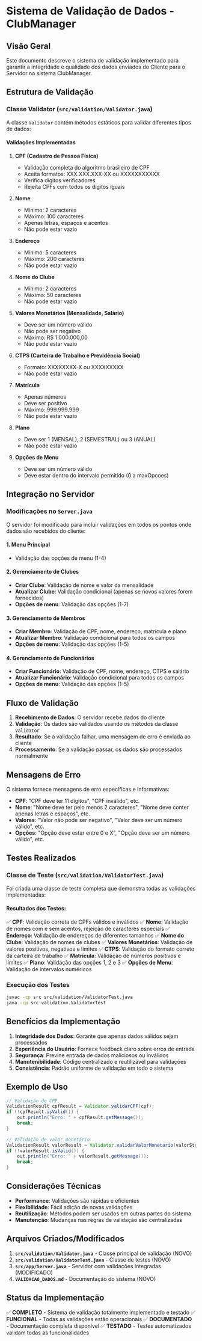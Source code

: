# Sistema de Validação de Dados - ClubManager

## Visão Geral

Este documento descreve o sistema de validação implementado para garantir a integridade e qualidade dos dados enviados do Cliente para o Servidor no sistema ClubManager.

## Estrutura de Validação

### Classe Validator (`src/validation/Validator.java`)

A classe `Validator` contém métodos estáticos para validar diferentes tipos de dados:

#### Validações Implementadas

1. **CPF (Cadastro de Pessoa Física)**
   - Validação completa do algoritmo brasileiro de CPF
   - Aceita formatos: XXX.XXX.XXX-XX ou XXXXXXXXXXX
   - Verifica dígitos verificadores
   - Rejeita CPFs com todos os dígitos iguais

2. **Nome**
   - Mínimo: 2 caracteres
   - Máximo: 100 caracteres
   - Apenas letras, espaços e acentos
   - Não pode estar vazio

3. **Endereço**
   - Mínimo: 5 caracteres
   - Máximo: 200 caracteres
   - Não pode estar vazio

4. **Nome do Clube**
   - Mínimo: 2 caracteres
   - Máximo: 50 caracteres
   - Não pode estar vazio

5. **Valores Monetários (Mensalidade, Salário)**
   - Deve ser um número válido
   - Não pode ser negativo
   - Máximo: R$ 1.000.000,00
   - Não pode estar vazio

6. **CTPS (Carteira de Trabalho e Previdência Social)**
   - Formato: XXXXXXXX-X ou XXXXXXXXX
   - Não pode estar vazio

7. **Matrícula**
   - Apenas números
   - Deve ser positivo
   - Máximo: 999.999.999
   - Não pode estar vazio

8. **Plano**
   - Deve ser 1 (MENSAL), 2 (SEMESTRAL) ou 3 (ANUAL)
   - Não pode estar vazio

9. **Opções de Menu**
   - Deve ser um número válido
   - Deve estar dentro do intervalo permitido (0 a maxOpcoes)

## Integração no Servidor

### Modificações no `Server.java`

O servidor foi modificado para incluir validações em todos os pontos onde dados são recebidos do cliente:

#### 1. Menu Principal
- Validação das opções de menu (1-4)

#### 2. Gerenciamento de Clubes
- **Criar Clube**: Validação de nome e valor da mensalidade
- **Atualizar Clube**: Validação condicional (apenas se novos valores forem fornecidos)
- **Opções de menu**: Validação das opções (1-7)

#### 3. Gerenciamento de Membros
- **Criar Membro**: Validação de CPF, nome, endereço, matrícula e plano
- **Atualizar Membro**: Validação condicional para todos os campos
- **Opções de menu**: Validação das opções (1-5)

#### 4. Gerenciamento de Funcionários
- **Criar Funcionário**: Validação de CPF, nome, endereço, CTPS e salário
- **Atualizar Funcionário**: Validação condicional para todos os campos
- **Opções de menu**: Validação das opções (1-5)

## Fluxo de Validação

1. **Recebimento de Dados**: O servidor recebe dados do cliente
2. **Validação**: Os dados são validados usando os métodos da classe `Validator`
3. **Resultado**: Se a validação falhar, uma mensagem de erro é enviada ao cliente
4. **Processamento**: Se a validação passar, os dados são processados normalmente

## Mensagens de Erro

O sistema fornece mensagens de erro específicas e informativas:

- **CPF**: "CPF deve ter 11 dígitos", "CPF inválido", etc.
- **Nome**: "Nome deve ter pelo menos 2 caracteres", "Nome deve conter apenas letras e espaços", etc.
- **Valores**: "Valor não pode ser negativo", "Valor deve ser um número válido", etc.
- **Opções**: "Opção deve estar entre 0 e X", "Opção deve ser um número válido", etc.

## Testes Realizados

### Classe de Teste (`src/validation/ValidatorTest.java`)

Foi criada uma classe de teste completa que demonstra todas as validações implementadas:

#### Resultados dos Testes:

✅ **CPF**: Validação correta de CPFs válidos e inválidos
✅ **Nome**: Validação de nomes com e sem acentos, rejeição de caracteres especiais
✅ **Endereço**: Validação de endereços de diferentes tamanhos
✅ **Nome do Clube**: Validação de nomes de clubes
✅ **Valores Monetários**: Validação de valores positivos, negativos e limites
✅ **CTPS**: Validação do formato correto da carteira de trabalho
✅ **Matrícula**: Validação de números positivos e limites
✅ **Plano**: Validação das opções 1, 2 e 3
✅ **Opções de Menu**: Validação de intervalos numéricos

### Execução dos Testes

```bash
javac -cp src src/validation/ValidatorTest.java
java -cp src validation.ValidatorTest
```

## Benefícios da Implementação

1. **Integridade dos Dados**: Garante que apenas dados válidos sejam processados
2. **Experiência do Usuário**: Fornece feedback claro sobre erros de entrada
3. **Segurança**: Previne entrada de dados maliciosos ou inválidos
4. **Manutenibilidade**: Código centralizado e reutilizável para validações
5. **Consistência**: Padrão uniforme de validação em todo o sistema

## Exemplo de Uso

```java
// Validação de CPF
ValidationResult cpfResult = Validator.validarCPF(cpf);
if (!cpfResult.isValid()) {
    out.println("Erro: " + cpfResult.getMessage());
    break;
}

// Validação de valor monetário
ValidationResult valorResult = Validator.validarValorMonetario(valorStr);
if (!valorResult.isValid()) {
    out.println("Erro: " + valorResult.getMessage());
    break;
}
```

## Considerações Técnicas

- **Performance**: Validações são rápidas e eficientes
- **Flexibilidade**: Fácil adição de novas validações
- **Reutilização**: Métodos podem ser usados em outras partes do sistema
- **Manutenção**: Mudanças nas regras de validação são centralizadas

## Arquivos Criados/Modificados

1. **`src/validation/Validator.java`** - Classe principal de validação (NOVO)
2. **`src/validation/ValidatorTest.java`** - Classe de testes (NOVO)
3. **`src/app/Server.java`** - Servidor com validações integradas (MODIFICADO)
4. **`VALIDACAO_DADOS.md`** - Documentação do sistema (NOVO)

## Status da Implementação

✅ **COMPLETO** - Sistema de validação totalmente implementado e testado
✅ **FUNCIONAL** - Todas as validações estão operacionais
✅ **DOCUMENTADO** - Documentação completa disponível
✅ **TESTADO** - Testes automatizados validam todas as funcionalidades
